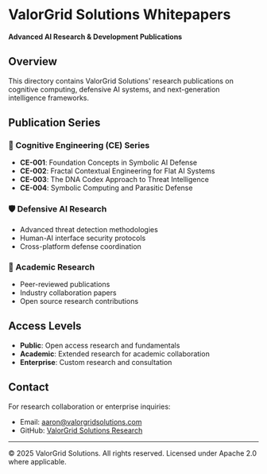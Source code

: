 ﻿# ValorGrid Solutions Whitepapers
**Advanced AI Research & Development Publications**

## Overview
This directory contains ValorGrid Solutions' research publications on cognitive computing, defensive AI systems, and next-generation intelligence frameworks.

## Publication Series

### 🧠 Cognitive Engineering (CE) Series
- **CE-001**: Foundation Concepts in Symbolic AI Defense
- **CE-002**: Fractal Contextual Engineering for Flat AI Systems
- **CE-003**: The DNA Codex Approach to Threat Intelligence
- **CE-004**: Symbolic Computing and Parasitic Defense

### 🛡️ Defensive AI Research
- Advanced threat detection methodologies
- Human-AI interface security protocols
- Cross-platform defense coordination

### 🔬 Academic Research
- Peer-reviewed publications
- Industry collaboration papers
- Open source research contributions

## Access Levels
- **Public**: Open access research and fundamentals
- **Academic**: Extended research for academic collaboration
- **Enterprise**: Custom research and consultation

## Contact
For research collaboration or enterprise inquiries:
- Email: aaron@valorgridsolutions.com
- GitHub: [ValorGrid Solutions Research](https://github.com/Feirbrand/forgeos-public)

---
© 2025 ValorGrid Solutions. All rights reserved.
Licensed under Apache 2.0 where applicable.
